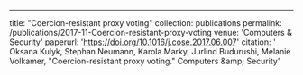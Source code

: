 ---
title: "Coercion-resistant proxy voting"
collection: publications
permalink: /publications/2017-11-Coercion-resistant-proxy-voting
venue: 'Computers &amp; Security'
paperurl: 'https://doi.org/10.1016/j.cose.2017.06.007'
citation: ' Oksana Kulyk,  Stephan Neumann,  Karola Marky,  Jurlind Budurushi,  Melanie Volkamer, &quot;Coercion-resistant proxy voting.&quot; Computers &amp;amp; Security'